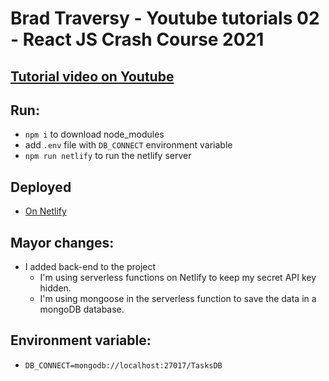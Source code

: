 # Brad Traversy - Youtube tutorials 02 - React JS Crash Course 2021

## [Tutorial video on Youtube](https://youtu.be/w7ejDZ8SWv8)

## Run:

- `npm i` to download node_modules
- add `.env` file with `DB_CONNECT` environment variable
- `npm run netlify` to run the netlify server

## Deployed

- [On Netlify](https://gabriels-youtube-tutorial-brad-traversy-react-crash-course.netlify.app/)

## Mayor changes:

- I added back-end to the project
  - I'm using serverless functions on Netlify to keep my secret API key hidden.
  - I'm using mongoose in the serverless function to save the data in a mongoDB database.

## Environment variable:

- `DB_CONNECT=mongodb://localhost:27017/TasksDB`
